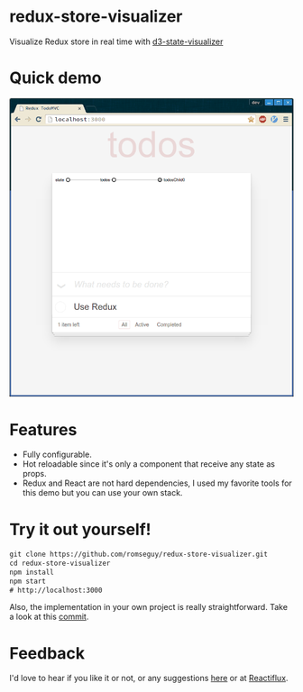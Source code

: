 # redux-store-visualizer

Visualize Redux store in real time with [d3-state-visualizer](https://github.com/romseguy/d3-state-visualizer)

# Quick demo

![Quick demo](demo.gif)

# Features

- Fully configurable.
- Hot reloadable since it's only a component that receive any state as props.
- Redux and React are not hard dependencies, I used my favorite tools for this demo but you can use your own stack.

# Try it out yourself!

```
git clone https://github.com/romseguy/redux-store-visualizer.git
cd redux-store-visualizer
npm install
npm start
# http://localhost:3000
```

Also, the implementation in your own project is really straightforward. Take a look at this [commit](https://github.com/romseguy/redux-store-visualizer/commit/725ee1f4d2b13b73c7ed40a485bc73e7820ba3a4).

# Feedback

I'd love to hear if you like it or not, or any suggestions [here](https://github.com/romseguy/redux-store-visualizer/issues) or at [Reactiflux](reactiflux.slack.com).

